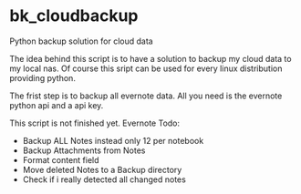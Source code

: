 bk_cloudbackup
==============

Python backup solution for cloud data

The idea behind this script is to have a solution to backup
my cloud data to my local nas.
Of course this sript can be used for every linux distribution providing python.

The frist step is to backup all evernote data.
All you need is the evernote python api and a api key.

This script is not finished yet.
Evernote Todo:
 - Backup ALL Notes instead only 12 per notebook
 - Backup Attachments from Notes
 - Format content field
 - Move deleted Notes to a Backup directory
 - Check if i really detected all changed notes





